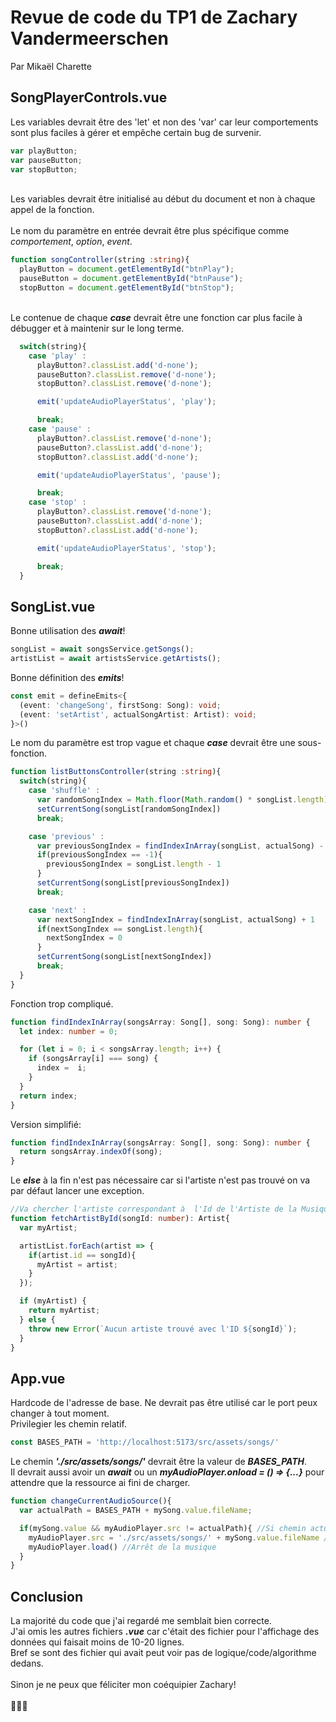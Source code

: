 # Revue de code du TP1 de Zachary Vandermeerschen

Par Mikaël Charette

## **SongPlayerControls.vue**
Les variables devrait être des 'let' et non des 'var' car leur comportements sont plus faciles à gérer et empêche certain bug de survenir.
```ts
var playButton;
var pauseButton;
var stopButton;
```
\
Les variables devrait être initialisé au début du document et non à chaque appel de la fonction.
\
\
Le nom du paramètre en entrée devrait être plus spécifique comme _comportement_, _option_, _event_.
```ts
function songController(string :string){
  playButton = document.getElementById("btnPlay");
  pauseButton = document.getElementById("btnPause");
  stopButton = document.getElementById("btnStop");
```
\
Le contenue de chaque ___case___ devrait être une fonction car plus facile à débugger et à maintenir sur le long terme.
```ts
  switch(string){
    case 'play' : 
      playButton?.classList.add('d-none');
      pauseButton?.classList.remove('d-none');
      stopButton?.classList.remove('d-none');

      emit('updateAudioPlayerStatus', 'play');

      break;
    case 'pause' : 
      playButton?.classList.remove('d-none');
      pauseButton?.classList.add('d-none');
      stopButton?.classList.add('d-none');

      emit('updateAudioPlayerStatus', 'pause');

      break;
    case 'stop' : 
      playButton?.classList.remove('d-none');
      pauseButton?.classList.add('d-none');
      stopButton?.classList.add('d-none');

      emit('updateAudioPlayerStatus', 'stop');

      break;
  }
```

## **SongList.vue**
Bonne utilisation des ___await___!
```ts
songList = await songsService.getSongs();
artistList = await artistsService.getArtists();
```

Bonne définition des ___emits___!
```ts
const emit = defineEmits<{
  (event: 'changeSong', firstSong: Song): void;
  (event: 'setArtist', actualSongArtist: Artist): void;
}>()
```
Le nom du paramètre est trop vague et chaque ___case___ devrait être une sous-fonction.
```ts
function listButtonsController(string :string){
  switch(string){
    case 'shuffle' : 
      var randomSongIndex = Math.floor(Math.random() * songList.length);
      setCurrentSong(songList[randomSongIndex])
      break;

    case 'previous' : 
      var previousSongIndex = findIndexInArray(songList, actualSong) - 1
      if(previousSongIndex == -1){
        previousSongIndex = songList.length - 1
      }
      setCurrentSong(songList[previousSongIndex])
      break;

    case 'next' : 
      var nextSongIndex = findIndexInArray(songList, actualSong) + 1
      if(nextSongIndex == songList.length){
        nextSongIndex = 0
      }
      setCurrentSong(songList[nextSongIndex])
      break;
  }
}
```
Fonction trop compliqué.
```ts
function findIndexInArray(songsArray: Song[], song: Song): number {
  let index: number = 0;

  for (let i = 0; i < songsArray.length; i++) {
    if (songsArray[i] === song) {
      index =  i;
    }
  }
  return index;
}
```
Version simplifié:
```ts
function findIndexInArray(songsArray: Song[], song: Song): number {
  return songsArray.indexOf(song);
}
```
Le ___else___ à la fin n'est pas nécessaire car si l'artiste n'est pas trouvé on va par défaut lancer une exception.
```ts
//Va chercher l'artiste correspondant à  l'Id de l'Artiste de la Musique en fonction de l'Id de l'Artiste. Retourne l'Artiste si trouvé, une exception sinon.
function fetchArtistById(songId: number): Artist{
  var myArtist;

  artistList.forEach(artist => {
    if(artist.id == songId){
      myArtist = artist;
    }
  });

  if (myArtist) {
    return myArtist;
  } else {
    throw new Error(`Aucun artiste trouvé avec l'ID ${songId}`);
  }
}
```
## App.vue
Hardcode de l'adresse de base. Ne devrait pas être utilisé car le port peux changer à tout moment.
\
Privilegier les chemin relatif.
```ts
const BASES_PATH = 'http://localhost:5173/src/assets/songs/'
```
Le chemin ___'./src/assets/songs/'___ devrait être la valeur de ___BASES_PATH___.
\
Il devrait aussi avoir un ___await___ ou un ___myAudioPlayer.onload = () => {...}___ pour attendre que la ressource ai fini de charger.
```ts
function changeCurrentAudioSource(){
  var actualPath = BASES_PATH + mySong.value.fileName;

  if(mySong.value && myAudioPlayer.src != actualPath){ //Si chemin actuel n'est pas le même que le nouveau, changer le chemin actual du lecteur
    myAudioPlayer.src = './src/assets/songs/' + mySong.value.fileName //changement de source
    myAudioPlayer.load() //Arrêt de la musique
  }
}
```
## Conclusion
La majorité du code que j'ai regardé me semblait bien correcte.
\
J'ai omis les autres fichiers ***.vue*** car c'était des fichier pour l'affichage des données qui faisait moins de 10-20 lignes.
\
Bref se sont des fichier qui avait peut voir pas de logique/code/algorithme dedans.
\
\
Sinon je ne peux que féliciter mon coéquipier Zachary!
\
\
🎉🎉🎉